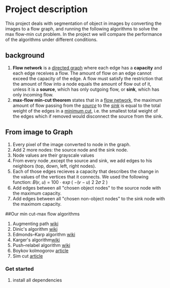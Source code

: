 # Project description


This project deals with segmentation of object in images by converting the images to a flow graph, and running the following algorithms to solve the max flow-min cut problem. 
In the project we will compare the performance of the algorithms under different conditions.

## background
1. **Flow network** is a [directed graph](https://en.wikipedia.org/wiki/Directed_graph "Directed graph") where each edge has a **capacity** and each edge receives a flow. The amount of flow on an edge cannot exceed the capacity of the edge. A flow must satisfy the restriction that the amount of flow into a node equals the amount of flow out of it, unless it is a **source**, which has only outgoing flow, or **sink**, which has only incoming flow.
2. **max-flow min-cut theorem** states that in a [flow network](https://en.wikipedia.org/wiki/Flow_network "Flow network"), the maximum amount of flow passing from the [_source_](https://en.wikipedia.org/wiki/Glossary_of_graph_theory#Direction "Glossary of graph theory") to the [_sink_](https://en.wikipedia.org/wiki/Glossary_of_graph_theory#Direction "Glossary of graph theory") is equal to the total weight of the edges in a [minimum cut](https://en.wikipedia.org/wiki/Minimum_cut "Minimum cut"), i.e. the smallest total weight of the edges which if removed would disconnect the source from the sink.
## From image to Graph
1. Every pixel of the image converted to node in the graph.
2. Add 2 more nodes: the source node and the sink node.
3. Node values are their grayscale values
4.  From every node ,except the source and sink, we add edges to his neighbors (top, down, left, right nodes).
5. Each of those edges recieves a capacity  that describes the change in the values ​​of the vertices that it connects.
We used the following function: 
𝐵(𝑣, 𝑢) = 100 ⋅ e𝑥𝑝 ( −(𝑣 − 𝑢) 2 2𝜎 2 )
6. Add edges between all "chosen object nodes" to the source node with the maximum capacity.
7. Add edges between all "chosen non-object nodes" to the sink node with the maximom capacity.

##Our min cut-max flow algorithms

1. Augmenting path [wiki](https://en.wikipedia.org/wiki/Ford%E2%80%93Fulkerson_algorithm)
2. Dinic's algorithm [wiki](https://en.wikipedia.org/wiki/Dinic%27s_algorithm)
3. Edmonds–Karp algorithm [wiki](https://en.wikipedia.org/wiki/Edmonds%E2%80%93Karp_algorithm)
4. Karger's algorithm[wiki](https://en.wikipedia.org/wiki/Karger%27s_algorithm)
5. Push–relabel algorithm [wiki](https://en.wikipedia.org/wiki/Push%E2%80%93relabel_maximum_flow_algorithm)
6. Boykov kolmogorov [article](https://discovery.ucl.ac.uk/id/eprint/13383/1/13383.pdf)
7. Sim cut [article](https://patentimages.storage.googleapis.com/2b/1e/e9/5834a9cc3312a0/US9214029.pdf)

### Get started 
1. install all dependencies 
